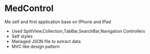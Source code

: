 # MedControl
Me self and first application base on IPhone and IPad
- Used SplitView,Collection,TabBar,SearchBar,Navigation Controllers
- Self styles
- Managed JSON file to extract data
- MVC like design pattern
